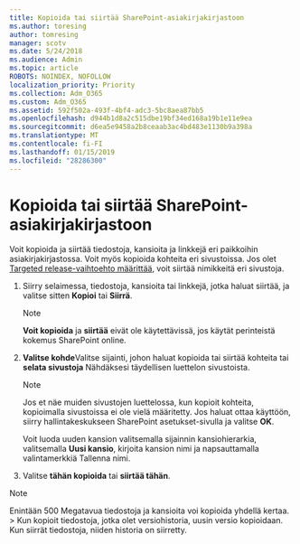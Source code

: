 ```yaml
---
title: Kopioida tai siirtää SharePoint-asiakirjakirjastoon
ms.author: toresing
author: tomresing
manager: scotv
ms.date: 5/24/2018
ms.audience: Admin
ms.topic: article
ROBOTS: NOINDEX, NOFOLLOW
localization_priority: Priority
ms.collection: Adm_O365
ms.custom: Adm_O365
ms.assetid: 592f502a-493f-4bf4-adc3-5bc8aea87bb5
ms.openlocfilehash: d944b1d8a2c515dbe19bf34ed168a19b1e11e9ea
ms.sourcegitcommit: d6ea5e9458a2b8ceaab3ac4bd483e1130b9a398a
ms.translationtype: MT
ms.contentlocale: fi-FI
ms.lasthandoff: 01/15/2019
ms.locfileid: "28286300"
---
```

# <a name="copy-or-move-items-in-a-sharepoint-document-library"></a>Kopioida tai siirtää SharePoint-asiakirjakirjastoon

Voit kopioida ja siirtää tiedostoja, kansioita ja linkkejä eri paikkoihin asiakirjakirjastossa. Voit myös kopioida kohteita eri sivustoissa. Jos olet [Targeted release-vaihtoehto määrittää](https://go.microsoft.com/fwlink/?linkid=622980), voit siirtää nimikkeitä eri sivustoja.
  
1. Siirry selaimessa, tiedostoja, kansioita tai linkkejä, jotka haluat siirtää, ja valitse sitten **Kopioi** tai **Siirrä**.
    
    > [!NOTE]
    > **Voit kopioida** ja **siirtää** eivät ole käytettävissä, jos käytät perinteistä kokemus SharePoint online. 
  
2. **Valitse kohde**Valitse sijainti, johon haluat kopioida tai siirtää kohteita tai **selata sivustoja** Nähdäksesi täydellisen luettelon sivustoista. 
    
    > [!NOTE]
    > Jos et näe muiden sivustojen luettelossa, kun kopioit kohteita, kopioimalla sivustoissa ei ole vielä määritetty. Jos haluat ottaa käyttöön, siirry hallintakeskukseen SharePoint asetukset-sivulla ja valitse **OK**. 
  
    Voit luoda uuden kansion valitsemalla sijainnin kansiohierarkia, valitsemalla **Uusi kansio**, kirjoita kansion nimi ja napsauttamalla valintamerkkiä Tallenna nimi.
    
3. Valitse **tähän kopioida** tai **siirtää tähän**.
    
> [!NOTE]
>  Enintään 500 Megatavua tiedostoja ja kansioita voi kopioida yhdellä kertaa. > Kun kopioit tiedostoja, jotka olet versiohistoria, uusin versio kopioidaan. Kun siirrät tiedostoja, niiden historia on siirretty. 
  

